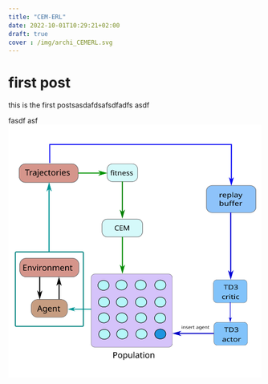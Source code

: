```yaml
---
title: "CEM-ERL"
date: 2022-10-01T10:29:21+02:00
draft: true
cover : /img/archi_CEMERL.svg
---
```


# first post

this is the first postsasdafdsafsdfadfs
asdf
 
 fasdf
 asf
![Alt text](/img/archi_CEMERL.svg "a title")